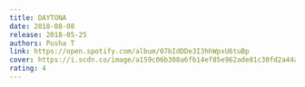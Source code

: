 ```yaml
---
title: DAYTONA
date: 2018-08-08
release: 2018-05-25
authors: Pusha T
link: https://open.spotify.com/album/07bIdDDe3I3hhWpxU6tuBp
cover: https://i.scdn.co/image/a159c06b308a6fb14ef85e962ade81c30fd2a44a
rating: 4
---
```

